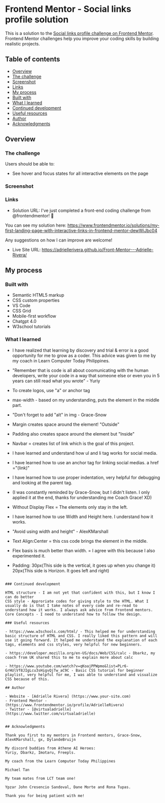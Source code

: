 # Frontend Mentor - Social links profile solution

This is a solution to the [Social links profile challenge on Frontend Mentor](https://www.frontendmentor.io/challenges/social-links-profile-UG32l9m6dQ). Frontend Mentor challenges help you improve your coding skills by building realistic projects. 

## Table of contents

- [Overview](#overview)
- [The challenge](#the-challenge)
- [Screenshot](#screenshot)
- [Links](#links)
- [My process](#my-process)
- [Built with](#built-with)
- [What I learned](#what-i-learned)
- [Continued development](#continued-development)
- [Useful resources](#useful-resources)
- [Author](#author)
- [Acknowledgments](#acknowledgments)

## Overview

### The challenge

Users should be able to:

- See hover and focus states for all interactive elements on the page

### Screenshot

### Links

- Solution URL: I've just completed a front-end coding challenge from @frontendmentor! 🎉

You can see my solution here: https://www.frontendmentor.io/solutions/my-first-landing-page-with-interactive-links-in-frontend-mentor-dewWiJbc04

Any suggestions on how I can improve are welcome!
- Live Site URL: https://adriellerivera.github.io/Front-Mentor---Adrielle-Rivera/

## My process

### Built with

- Semantic HTML5 markup
- CSS custom properties
- VS Code
- CSS Grid
- Mobile-first workflow
- Chatgpt 4.0
- W3school tutorials

### What I learned

- I have realized that learning by discovery and trial & error is a good opportunity for me to grow as a coder. This advice was given to me by my coach in Learn Computer Today Philippines.

- "Remember that is code is all about coomunicating with the human developers, write your code in a way that someone else or even you in 5 years can still read what you wrote" - Yuriy

- To create logos, use "a" or anchor tag

- max-width - based on my understanding, puts the element in the middle part.

- "Don't forget to add "alt" in img - Grace-Snow

- Margin creates space around the element! "Outside"

- Padding also creates space around the element but "Inside"
  
- Navbar = creates list of link which is the goal of this project.
  
- I have learned and understand how ul and li tag works for social media.
  
- I have learned how to use an anchor tag for linking social medias. a href ="(link)"
  
- I have learned how to use proper indentation, very helpful for debugging and looking at the parent tag.
  
- (I was constantly reminded by Grace-Snow, but I didn't listen. I only applied it at the end, thanks for understanding me Coach Grace! XD)
  
- Without Display Flex = The elements only stay in the left.

- I have learned how to use Width and Height here. I understand how it works.
  
- "Avoid using width and height" - AlexKMarshall
  
- Text Align:Center = this css code brings the element in the middle.
  
- Flex basis is much better than width. = I agree with this because I also experimented it.
  
- Padding: 30px(This side is the vertical, it goes up when you change it) 20px(This side is Horizon. It goes left and right)

```

### Continued development

HTML structure - I am not yet that confident with this, but I know I can do better
CSS style - Approriate codes for giving style to the HTML. What I usually do is that I take notes of every code and re-read to understand how it works. I always ask advice from Frontend mentors.
Core Concepts - I need to understand how to follow the design.

### Useful resources

- https://www.w3schools.com/html/ - This helped me for understanding basic structure of HTML and CSS. I really liked this pattern and will use it going forward. It helped me understand the explanation of each tags, elements and css styles, very helpful for new beginners.

- https://developer.mozilla.org/en-US/docs/Web/CSS/calc - Dbarkz, my coach from UK shared this to me to explain more about calc

- https://www.youtube.com/watch?v=qKoajPPWpmo&list=PLr6-GrHUlVf8JIgLcu3sHigvQjTw_aC9C - Basic CSS tutorial for beginner playlist, very helpful for me, I was able to understand and visualize CSS because of this.

## Author

- Website - [Adrielle Rivera] (https://www.your-site.com)
- Frontend Mentor - (https://www.frontendmentor.io/profile/AdrielleRivera)
- Twitter - [@virtualadrielle] (https://www.twitter.com/virtualadrielle)


## Acknowledgments

Thank you first to my mentors in Frontend mentors, Grace-Snow, AlexKMarshall, gx, DylandeBruijn

My discord buddies from Athene AI Heroes:
Yuriy, Dbarkz, Imotaru, Freepls.

My coach from the Learn Computer Today Philippines

Michael Tan

My team mates from LCT team one!

Ypzar John Cresencio Sandoval, Dane Morte and Rona Tupas.

Thank you for being patient with me!
